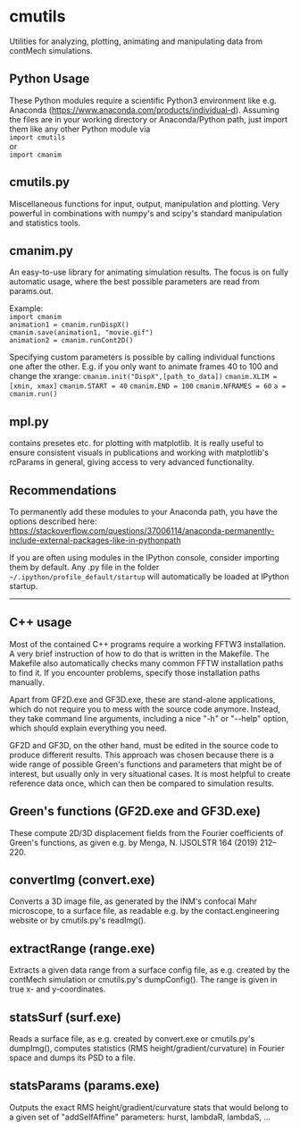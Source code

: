 cmutils
=======

Utilities for analyzing, plotting, animating and manipulating data from contMech simulations.

Python Usage
------------
These Python modules require a scientific Python3 environment like e.g. Anaconda (https://www.anaconda.com/products/individual-d). 
Assuming the files are in your working directory or Anaconda/Python path, just import them like any other Python module via  
`import cmutils`  
or  
`import cmanim`

cmutils.py
----------
Miscellaneous functions for input, output, manipulation and plotting.
Very powerful in combinations with numpy's and scipy's standard manipulation and statistics tools.

cmanim.py
---------
An easy-to-use library for animating simulation results.
The focus is on fully automatic usage, where the best possible parameters are read from params.out. 

Example:  
`import cmanim`  
`animation1 = cmanim.runDispX()`  
`cmanim.save(animation1, "movie.gif")`  
`animation2 = cmanim.runCont2D()`

Specifying custom parameters is possible by calling individual functions one after the other. 
E.g. if you only want to animate frames 40 to 100 and change the xrange:
`cmanim.init("DispX",[path_to_data])`
`cmanim.XLIM = [xmin, xmax]`
`cmanim.START = 40`
`cmanim.END = 100`
`cmanim.NFRAMES = 60`
`a = cmanim.run()`


mpl.py
------
contains presetes etc. for plotting with matplotlib. It is really useful to ensure consistent visuals in publications and working with matplotlib's rcParams in general, giving access to very advanced functionality.

Recommendations
---------------
To permanently add these modules to your Anaconda path, you have the options described here: https://stackoverflow.com/questions/37006114/anaconda-permanently-include-external-packages-like-in-pythonpath

If you are often using modules in the IPython console, consider importing them by default. 
Any .py file in the folder `~/.ipython/profile_default/startup` will automatically be loaded at IPython startup.

--------------------------------------------------------------------------------

C++ usage
---------
Most of the contained C++ programs require a working FFTW3 installation. 
A very brief instruction of how to do that is written in the Makefile.
The Makefile also automatically checks many common FFTW installation paths to find it. 
If you encounter problems, specify those installation paths manually.

Apart from GF2D.exe and GF3D.exe, these are stand-alone applications, which do not require you to mess with the source code anymore. 
Instead, they take command line arguments, including a nice "-h" or "--help" option, which should explain everything you need.

GF2D and GF3D, on the other hand, must be edited in the source code to produce different results. 
This approach was chosen because there is a wide range of possible Green's functions and parameters that might be of interest, but usually only in very situational cases. 
It is most helpful to create reference data once, which can then be compared to simulation results.

Green's functions (GF2D.exe and GF3D.exe)
-----------------------------------------
These compute 2D/3D displacement fields from the Fourier coefficients of Green's functions, as given e.g. by Menga, N. IJSOLSTR 164 (2019) 212–220.

convertImg (convert.exe)
------------------------
Converts a 3D image file, as generated by the INM's confocal Mahr microscope, to a surface file, as readable e.g. by the contact.engineering website or by cmutils.py's readImg().

extractRange (range.exe)
------------------------
Extracts a given data range from a surface config file, as e.g. created by the contMech simulation or cmutils.py's dumpConfig(). The range is given in true x- and y-coordinates.

statsSurf (surf.exe)
--------------------
Reads a surface file, as e.g. created by convert.exe or cmutils.py's dumpImg(), computes statistics (RMS height/gradient/curvature) in Fourier space and dumps its PSD to a file.

statsParams (params.exe)
------------------------
Outputs the exact RMS height/gradient/curvature stats that would belong to a given set of "addSelfAffine" parameters: hurst, lambdaR, lambdaS, ...
